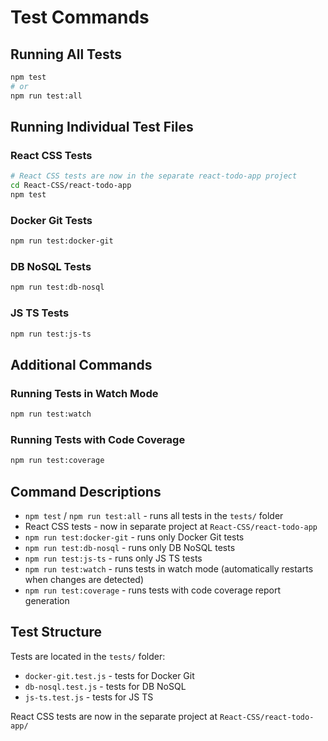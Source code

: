 # Test Commands

## Running All Tests
```bash
npm test
# or
npm run test:all
```

## Running Individual Test Files

### React CSS Tests
```bash
# React CSS tests are now in the separate react-todo-app project
cd React-CSS/react-todo-app
npm test
```

### Docker Git Tests
```bash
npm run test:docker-git
```

### DB NoSQL Tests
```bash
npm run test:db-nosql
```

### JS TS Tests
```bash
npm run test:js-ts
```

## Additional Commands

### Running Tests in Watch Mode
```bash
npm run test:watch
```

### Running Tests with Code Coverage
```bash
npm run test:coverage
```

## Command Descriptions

- `npm test` / `npm run test:all` - runs all tests in the `tests/` folder
- React CSS tests - now in separate project at `React-CSS/react-todo-app`
- `npm run test:docker-git` - runs only Docker Git tests
- `npm run test:db-nosql` - runs only DB NoSQL tests
- `npm run test:js-ts` - runs only JS TS tests
- `npm run test:watch` - runs tests in watch mode (automatically restarts when changes are detected)
- `npm run test:coverage` - runs tests with code coverage report generation

## Test Structure

Tests are located in the `tests/` folder:
- `docker-git.test.js` - tests for Docker Git
- `db-nosql.test.js` - tests for DB NoSQL
- `js-ts.test.js` - tests for JS TS 

React CSS tests are now in the separate project at `React-CSS/react-todo-app/` 
